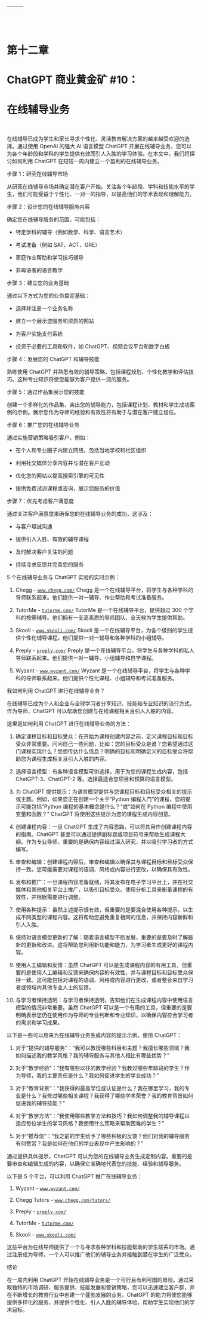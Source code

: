 | ![图片](img/chapter_title_corner_decoration_left.png) |  | ![图片](img/chapter_title_corner_decoration_right.png) |
| --- | --- | --- |

![图片](img/chapter_title_above.png)

# 第十二章

# ChatGPT 商业黄金矿 #10：

# 在线辅导业务

![图片](img/chapter_title_below.png)

在线辅导已成为学生和家长寻求个性化、灵活教育解决方案的越来越受欢迎的选择。通过使用 OpenAI 的强大 AI 语言模型 ChatGPT 开展在线辅导业务，您可以为各个年龄段和学科的学生提供有效而引人入胜的学习体验。在本文中，我们将探讨如何利用 ChatGPT 在短短一周内建立一个盈利的在线辅导业务。

步骤 1：研究在线辅导市场

从研究在线辅导市场并确定潜在客户开始。关注各个年龄段、学科和技能水平的学生，他们可能受益于个性化、一对一的指导，以提高他们的学术表现和理解能力。

步骤 2：设计您的在线辅导服务内容

确定您在线辅导服务的范围，可能包括：

+   特定学科的辅导（例如数学、科学、语言艺术）

+   考试准备（例如 SAT、ACT、GRE）

+   家庭作业帮助和学习技巧辅导

+   非母语者的语言教学

步骤 3：建立您的业务基础

通过以下方式为您的业务奠定基础：

+   选择并注册一个业务名称

+   建立一个展示您服务和资质的网站

+   为客户实施支付系统

+   投资于必要的工具和软件，如 ChatGPT、视频会议平台和数字白板

步骤 4：发展您的 ChatGPT 和辅导技能

熟练使用 ChatGPT 并熟悉有效的辅导策略，包括课程规划、个性化教学和评估技巧。这种专业知识将使您能够为客户提供一流的服务。

步骤 5：通过作品集展示您的技能

创建一个多样化的作品集，突出您的辅导能力，包括课程计划、教材和学生成功案例的示例。展示您作为导师的经验和有效性将有助于与潜在客户建立信任。

步骤 6：推广您的在线辅导业务

通过实施营销策略吸引客户，例如：

+   在个人和专业圈子内建立网络，包括当地学校和社区组织

+   利用社交媒体分享内容并与潜在客户互动

+   优化您的网站以提高搜索引擎的可见性

+   提供免费试训课程或咨询，展示您服务的价值

步骤 7：优先考虑客户满意度

通过关注客户满意度来确保您的在线辅导业务的成功，这涉及：

+   与客户坦诚沟通

+   提供引人入胜、有效的辅导课程

+   及时解决客户关注的问题

+   持续寻求反馈并完善您的服务

5 个在线辅导业务与 ChatGPT 实验的实时示例：

1.  Chegg - [`www.chegg.com/`](https://www.chegg.com/) Chegg 是一个在线辅导平台，将学生与各种学科的导师联系起来。他们提供一对一辅导、作业帮助和考试准备服务。

1.  TutorMe - [`tutorme.com/`](https://tutorme.com/) TutorMe 是一个在线辅导平台，提供超过 300 个学科的按需辅导。他们拥有一支高素质的导师团队，全天候为学生提供帮助。

1.  Skooli - [`www.skooli.com/`](https://www.skooli.com/) Skooli 是一个在线辅导平台，为各个级别的学生提供个性化辅导课程。他们提供一对一辅导和各种学科的小组辅导。

1.  Preply - [`preply.com/`](https://preply.com/) Preply 是一个在线辅导平台，将学生与各种学科的私人导师联系起来。他们提供一对一辅导、小组辅导和自学课程。

1.  Wyzant - [`www.wyzant.com/`](https://www.wyzant.com/) Wyzant 是一个在线辅导平台，将学生与各种学科的导师联系起来。他们提供个性化课程、小组辅导和考试准备服务。

我如何利用 ChatGPT 进行在线辅导业务？

在线辅导已成为个人和企业与全球学习者分享知识、技能和专业知识的流行方式。作为导师，ChatGPT 可以帮助您创建与在线课程相关且引人入胜的内容。

这里是如何利用 ChatGPT 进行在线辅导业务的方法：

1.  确定课程目标和目标受众：在开始为课程创建内容之前，定义课程目标和目标受众非常重要。问问自己一些问题，比如：您的目标受众是谁？您希望通过这门课程实现什么？您想传达什么信息？明确的目标和明确定义的目标受众将帮助您为课程生成相关且引人入胜的内容。

1.  选择语言模型：有各种语言模型可供选择，用于为您的课程生成内容，包括 ChatGPT-3、ChatGPT-2 等。选择最适合您项目和预算的语言模型。

1.  为 ChatGPT 提供提示：为语言模型提供与您课程目标和目标受众相关的提示或主题。例如，如果您正在创建一个关于“Python 编程入门”的课程，您的提示可能包括“Python 编程的基本概念是什么？”或“如何在 Python 编程中使用变量和函数？” ChatGPT 将使用这些提示为您的课程生成内容创意。

1.  创建课程内容：一旦 ChatGPT 生成了内容思路，可以将其用作创建课程内容的指南。ChatGPT 甚至可以通过提供副标题或项目符号来帮助生成课程大纲。作为专业导师，重要的是确保内容经过深入研究，并以吸引学习者的方式编写。

1.  审查和编辑：创建课程内容后，审查和编辑以确保其与课程目标和目标受众保持一致。您可能需要对课程的语调、风格或内容进行更改，以确保其有效性。

1.  发布和推广：一旦课程内容准备就绪，将其发布在电子学习平台上，并在社交媒体和其他相关平台上推广，以吸引目标受众。使用分析工具来衡量课程的有效性，并根据需要进行调整。

1.  使用各种提示：虽然上述提示很有效，但重要的是要混合使用各种提示，以生成不同类型的课程内容。这将帮助您避免重复相同的信息，并保持内容新鲜和引人入胜。

1.  保持对语言模型更新的了解：随着语言模型不断发展，重要的是要及时了解最新的更新和改进。这将帮助您利用新功能和能力，为学习者生成更好的课程内容。

1.  使用人工编辑和反馈：虽然 ChatGPT 可以是生成课程内容的有用工具，但重要的是使用人工编辑和反馈来确保内容的有效性，并与课程目标和目标受众保持一致。这可能包括对课程的语调、风格或内容进行更改，或者整合来自学习者或领域内其他专业人士的反馈。

1.  与学习者保持透明：与学习者保持透明，告知他们在生成课程内容中使用语言模型的情况非常重要。虽然 ChatGPT 可以是一个有用的工具，但重要的是要明确表示您仍在使用作为导师的专业判断和专业知识，以确保内容符合学习者的需求和学习成果。

以下是一些可以用来为在线辅导业务生成内容的提示示例，使用 ChatGPT：

1.  对于“提供的辅导服务”：“我可以教授哪些科目和主题？我擅长哪些领域？我如何描述我的教学风格？我的辅导服务与其他人相比有哪些优势？”

1.  对于“教学经验”：“我有哪些以往的教学经验？我教过哪些年龄段的学生？作为导师，我的主要责任是什么？我如何促进学生的学业成功？”

1.  对于“教育背景”：“我获得的最高学位或认证是什么？我在哪里学习，我的专业是什么？我修过哪些相关课程？我获得了哪些学术荣誉？我的教育背景如何促进我的辅导技能？”

1.  对于“教学方法”：“我使用哪些教学方法和技巧？我如何调整我的辅导课程以适应每位学生的学习风格？我使用什么策略来帮助困难的学生？”

1.  对于“推荐信”：“我之前的学生给予了哪些积极的反馈？他们对我的辅导服务有何赞赏？我是如何在他们的学业表现中产生影响的？”

通过提供具体提示，ChatGPT 可以为您的在线辅导业务生成定制内容。重要的是要审查和编辑生成的内容，以确保它准确地代表您的技能、经验和辅导服务。

以下是 5 个平台，可以利用 ChatGPT 推广在线辅导业务：

1.  Wyzant - [`www.wyzant.com/`](https://www.wyzant.com/)

1.  Chegg Tutors - [`www.chegg.com/tutors/`](https://www.chegg.com/tutors/)

1.  Preply - [`preply.com/`](https://preply.com/)

1.  TutorMe - [`tutorme.com/`](https://tutorme.com/)

1.  Skooli - [`www.skooli.com/`](https://www.skooli.com/)

这些平台为在线导师提供了一个与寻求各种学科和技能帮助的学生联系的市场。通过注册成为导师，一个人可以推广他们的辅导业务并接触到潜在学生的广泛受众。

结论

在一周内利用 ChatGPT 开始在线辅导业务是一个可行且有利可图的冒险。通过采取独特的市场调研、服务提供、技能发展和营销策略，您可以迅速建立客户群，并在不断增长的教育行业中创建一个蓬勃发展的业务。ChatGPT 的能力将使您能够提供多样化的服务，并提供个性化、引人入胜的辅导体验，帮助学生实现他们的学术目标。
